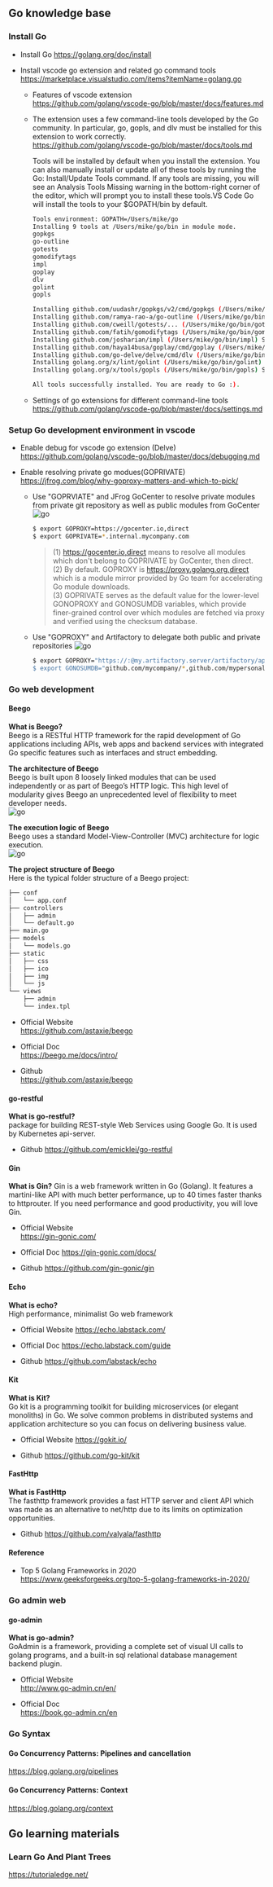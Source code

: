 ## Go knowledge base

### Install Go 

+ Install Go
https://golang.org/doc/install

+ Install vscode go extension and related go command tools
https://marketplace.visualstudio.com/items?itemName=golang.go  

    + Features of vscode extension  
        https://github.com/golang/vscode-go/blob/master/docs/features.md

    + The extension uses a few command-line tools developed by the Go community. In particular, go, gopls, and dlv must be installed for this extension to work correctly.  
        https://github.com/golang/vscode-go/blob/master/docs/tools.md

        Tools will be installed by default when you install the extension. You can also manually install or update all of these tools by running the Go: Install/Update Tools command. If any tools are missing, you will see an Analysis Tools Missing warning in the bottom-right corner of the editor, which will prompt you to install these tools.VS Code Go will install the tools to your $GOPATH/bin by default.  
        ```bash
        Tools environment: GOPATH=/Users/mike/go
        Installing 9 tools at /Users/mike/go/bin in module mode.
        gopkgs
        go-outline
        gotests
        gomodifytags
        impl
        goplay
        dlv
        golint
        gopls

        Installing github.com/uudashr/gopkgs/v2/cmd/gopkgs (/Users/mike/go/bin/gopkgs) SUCCEEDED
        Installing github.com/ramya-rao-a/go-outline (/Users/mike/go/bin/go-outline) SUCCEEDED
        Installing github.com/cweill/gotests/... (/Users/mike/go/bin/gotests) SUCCEEDED
        Installing github.com/fatih/gomodifytags (/Users/mike/go/bin/gomodifytags) SUCCEEDED
        Installing github.com/josharian/impl (/Users/mike/go/bin/impl) SUCCEEDED
        Installing github.com/haya14busa/goplay/cmd/goplay (/Users/mike/go/bin/goplay) SUCCEEDED
        Installing github.com/go-delve/delve/cmd/dlv (/Users/mike/go/bin/dlv) SUCCEEDED
        Installing golang.org/x/lint/golint (/Users/mike/go/bin/golint) SUCCEEDED
        Installing golang.org/x/tools/gopls (/Users/mike/go/bin/gopls) SUCCEEDED

        All tools successfully installed. You are ready to Go :).
        ```

    + Settings of go extensions for different command-line tools  
        https://github.com/golang/vscode-go/blob/master/docs/settings.md



### Setup Go development environment in vscode

+ Enable debug for vscode go extension (Delve)  
    https://github.com/golang/vscode-go/blob/master/docs/debugging.md

+ Enable resolving private go modues(GOPRIVATE)  
https://jfrog.com/blog/why-goproxy-matters-and-which-to-pick/

    + Use "GOPRVIATE" and JFrog GoCenter to resolve private modules from private git repository as well as public modules from GoCenter
        ![go](../_media/go/1.png)
        ```bash
        $ export GOPROXY=https://gocenter.io,direct
        $ export GOPRIVATE=*.internal.mycompany.com
        ```
        > (1) https://gocenter.io,direct means to resolve all modules which don't belong to GOPRIVATE by GoCenter, then direct.  
        > (2) By default. GOPROXY is https://proxy.golang.org,direct which is a module mirror provided by Go team for accelerating Go module downloads.  
        > (3) GOPRIVATE serves as the default value for the lower-level GONOPROXY and GONOSUMDB variables, which provide finer-grained control over which modules are fetched via proxy and verified using the checksum database.

    + Use "GOPROXY" and Artifactory to delegate both public and private repositories
        ![go](../_media/go/2.png)
        ```bash
        $ export GOPROXY="https://:@my.artifactory.server/artifactory/api/go/go
        $ export GONOSUMDB="github.com/mycompany/*,github.com/mypersonal/*"
        ```

### Go web development

#### Beego
**What is Beego?**  
Beego is a RESTful HTTP framework for the rapid development of Go applications including APIs, web apps and backend services with integrated Go specific features such as interfaces and struct embedding.

**The architecture of Beego**  
Beego is built upon 8 loosely linked modules that can be used independently or as part of Beego’s HTTP logic. This high level of modularity gives Beego an unprecedented level of flexibility to meet developer needs.  
![go](../_media/go/3.png)

**The execution logic of Beego**  
Beego uses a standard Model-View-Controller (MVC) architecture for logic execution.  
![go](../_media/go/4.png)

**The project structure of Beego**  
Here is the typical folder structure of a Beego project:  
```bash
├── conf
│   └── app.conf
├── controllers
│   ├── admin
│   └── default.go
├── main.go
├── models
│   └── models.go
├── static
│   ├── css
│   ├── ico
│   ├── img
│   └── js
└── views
    ├── admin
    └── index.tpl
```

+ Official Website  
    https://github.com/astaxie/beego

+ Official Doc  
    https://beego.me/docs/intro/

+ Github  
    https://github.com/astaxie/beego

#### go-restful
**What is go-restful?**  
package for building REST-style Web Services using Google Go. It is used by Kubernetes api-server.

+ Github
    https://github.com/emicklei/go-restful

#### Gin
**What is Gin?**
Gin is a web framework written in Go (Golang). It features a martini-like API with much better performance, up to 40 times faster thanks to httprouter. If you need performance and good productivity, you will love Gin.  

+ Official Website  
    https://gin-gonic.com/

+ Official Doc
    https://gin-gonic.com/docs/

+ Github
    https://github.com/gin-gonic/gin

#### Echo
**What is echo?**  
High performance, minimalist Go web framework  

+ Official Website
    https://echo.labstack.com/

+ Official Doc
    https://echo.labstack.com/guide

+ Github
    https://github.com/labstack/echo

#### Kit
**What is Kit?**  
Go kit is a programming toolkit for building microservices (or elegant monoliths) in Go. We solve common problems in distributed systems and application architecture so you can focus on delivering business value.  

+ Official Website
    https://gokit.io/

+ Github
    https://github.com/go-kit/kit

#### FastHttp
**What is FastHttp**  
The fasthttp framework provides a fast HTTP server and client API which was made as an alternative to net/http due to its limits on optimization opportunities.

+ Github
    https://github.com/valyala/fasthttp

#### Reference
+ Top 5 Golang Frameworks in 2020  
    https://www.geeksforgeeks.org/top-5-golang-frameworks-in-2020/

### Go admin web

#### go-admin
**What is go-admin?**  
GoAdmin is a framework, providing a complete set of visual UI calls to golang programs, and a built-in sql relational database management backend plugin. 

+ Official Website  
http://www.go-admin.cn/en/

+ Official Doc  
https://book.go-admin.cn/en

### Go Syntax

#### Go Concurrency Patterns: Pipelines and cancellation
https://blog.golang.org/pipelines  

#### Go Concurrency Patterns: Context
https://blog.golang.org/context

## Go learning materials

### Learn Go And Plant Trees
https://tutorialedge.net/